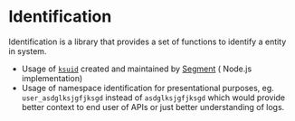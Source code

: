# Identification

Identification is a library that provides a set of functions to identify a
entity in system.

- Usage of [`ksuid`](https://github.com/segmentio/ksuid) created and maintained
  by [Segment](https://segment.com/) (
  Node.js implementation)
- Usage of namespace identification for presentational purposes,
  eg. `user_asdglksjgfjksgd` instead of `asdglksjgfjksgd`
  which would provide better context to end user of APIs or just better
  understanding of logs.